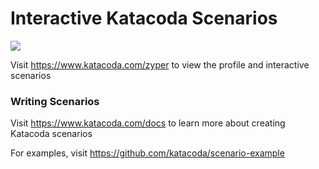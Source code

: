 # Interactive Katacoda Scenarios

[![](http://shields.katacoda.com/katacoda/zyper/count.svg)](https://www.katacoda.com/zyper "Get your profile on Katacoda.com")

Visit https://www.katacoda.com/zyper to view the profile and interactive scenarios

### Writing Scenarios
Visit https://www.katacoda.com/docs to learn more about creating Katacoda scenarios

For examples, visit https://github.com/katacoda/scenario-example
